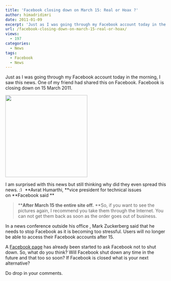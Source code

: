```yaml
---
title: 'Facebook closing down on March 15: Real or Hoax ?'
author: himadridimri
date: 2011-01-09
excerpt: 'Just as I was going through my Facebook account today in the morning, I saw this news. One of my friend had shared this on Facebook. Facebook is closing down on 15 March 2011. '
url: /facebook-closing-down-on-march-15-real-or-hoax/
views:
  - 197
categories:
  - News
tags:
  - Facebook
  - News
---
```

Just as I was going through my Facebook account today in the morning, I saw this news. One of my friend had shared this on Facebook. Facebook is closing down on 15 March 2011.

<a href="http://fbknol.com/facebook-closing-down-on-march-15-real-or-hoax/facebook-14/" onclick="_gaq.push(['_trackEvent', 'outbound-article', 'http://fbknol.com/facebook-closing-down-on-march-15-real-or-hoax/facebook-14/', '']);" rel="attachment wp-att-5081"><img class="alignnone size-full wp-image-5081" src="http://cdn.devilsworkshop.org/files/2011/01/facebook1.png" alt="" width="256" height="256" /></a>

I am surprised with this news but still thinking why did they even spread this news. <img src="http://devilsworkshop.org/wp-includes/images/smilies/simple-smile.png" alt=":)" class="wp-smiley" style="height: 1em; max-height: 1em;" /> **Avrat Humarthi, **vice president for technical issues on **Facebook said **

> ****After March 15 the entire site off.** **So, if you want to see the pictures again, I recommend you take them through the Internet. You can not get them back as soon as the order goes out of business.

In a news conference outside his office , Mark Zuckerberg said that he needs to stop Facebook as it is becoming too stressful. Users will no longer be able to access their Facebook accounts after 15.

A <a href="http://www.facebook.com/pages/A-Petition-To-Stop-Facebook-From-Shutting-Down/129291513751361" onclick="_gaq.push(['_trackEvent', 'outbound-article', 'http://www.facebook.com/pages/A-Petition-To-Stop-Facebook-From-Shutting-Down/129291513751361', 'Facebook page']);" >Facebook page</a> has already been started to ask Facebook not to shut down. So, what do you think? Will Facebook shut down any time in the future and that too so soon? If Facebook is closed what is your next alternative?

Do drop in your comments.
